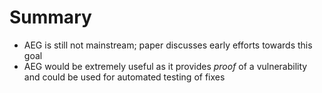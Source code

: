 # Summary

* AEG is still not mainstream; paper discusses early efforts towards this goal
* AEG would be extremely useful as it provides *proof* of a vulnerability and could be used for automated testing of fixes
